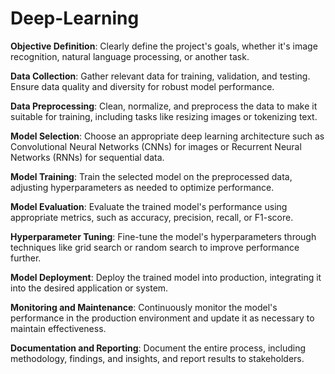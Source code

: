 # Deep-Learning

**Objective Definition**: Clearly define the project's goals, whether it's image recognition, natural language processing, or another task.
  
**Data Collection**: Gather relevant data for training, validation, and testing. Ensure data quality and diversity for robust model performance.

**Data Preprocessing**: Clean, normalize, and preprocess the data to make it suitable for training, including tasks like resizing images or tokenizing text.

**Model Selection**: Choose an appropriate deep learning architecture such as Convolutional Neural Networks (CNNs) for images or Recurrent Neural Networks (RNNs) for sequential data.

**Model Training**: Train the selected model on the preprocessed data, adjusting hyperparameters as needed to optimize performance.

**Model Evaluation**: Evaluate the trained model's performance using appropriate metrics, such as accuracy, precision, recall, or F1-score.

**Hyperparameter Tuning**: Fine-tune the model's hyperparameters through techniques like grid search or random search to improve performance further.

**Model Deployment**: Deploy the trained model into production, integrating it into the desired application or system.

**Monitoring and Maintenance**: Continuously monitor the model's performance in the production environment and update it as necessary to maintain effectiveness.

**Documentation and Reporting**: Document the entire process, including methodology, findings, and insights, and report results to stakeholders.
